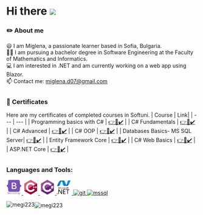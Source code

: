 # Hi there <img src="https://media.giphy.com/media/hvRJCLFzcasrR4ia7z/giphy.gif" width="30px">

### :pencil2: **About me** <br/>
:smiley: I am Miglena, a passionate learner based in Sofia, Bulgaria. <br/>
:woman_student:  I am pursuing a bachelor degree in Software Engineering at the Faculty of Mathematics and Informatics. <br/>
:computer: I am interested in .NET and am currently working on a web app using Blazor. <br/>
:mailbox: Contact me: miglena.d07@gmail.com <br/>

##
### :page_with_curl: **Certificates**
Here are my certificates of completed courses in Softuni.
|    Course  | Link|
| --- | --- |
| Programming basics with C# | <a href="https://softuni.bg/certificates/details/60699/4861092d"> 👉📜✔️</a> |
| C# Fundamentals | <a href="https://softuni.bg/certificates/details/69190/74567bf7"> 👉📜✔️</a> |
| C# Advanced | <a href="https://softuni.bg/certificates/details/77535/bc096669"> 👉📜✔️</a> |
| C# OOP | <a href="https://softuni.bg/certificates/details/79148/5cbe7bbf"> 👉📜✔️</a> |
| Databases Basics- MS SQL Server| <a href="https://softuni.bg/certificates/details/82884/16946380"> 👉📜✔️</a> |
| Entity Framework Core | <a href="https://softuni.bg/certificates/details/86435/a81e638c"> 👉📜✔️</a> |
| C# Web Basics | <a href="https://softuni.bg/certificates/details/91001/3377e88d"> 👉📜✔️</a> |
| ASP.NET Core | <a href="https://softuni.bg/certificates/details/96102/70619a4d"> 👉📜✔️</a> |

   ##
<h3 align="left">Languages and Tools:</h3>  
<p align="left"> <a href="https://getbootstrap.com" target="_blank" rel="noreferrer"> <img src="https://raw.githubusercontent.com/devicons/devicon/master/icons/bootstrap/bootstrap-plain-wordmark.svg" alt="bootstrap" width="40" height="40"/> </a> <a href="https://www.w3schools.com/cpp/" target="_blank" rel="noreferrer"> <img src="https://raw.githubusercontent.com/devicons/devicon/master/icons/cplusplus/cplusplus-original.svg" alt="cplusplus" width="40" height="40"/> </a> <a href="https://www.w3schools.com/cs/" target="_blank" rel="noreferrer"> <img src="https://raw.githubusercontent.com/devicons/devicon/master/icons/csharp/csharp-original.svg" alt="csharp" width="40" height="40"/> </a> <a href="https://dotnet.microsoft.com/" target="_blank" rel="noreferrer"> <img src="https://raw.githubusercontent.com/devicons/devicon/master/icons/dot-net/dot-net-original-wordmark.svg" alt="dotnet" width="40" height="40"/> </a> <a href="https://git-scm.com/" target="_blank" rel="noreferrer"> <img src="https://www.vectorlogo.zone/logos/git-scm/git-scm-icon.svg" alt="git" width="40" height="40"/> </a> <a href="https://www.microsoft.com/en-us/sql-server" target="_blank" rel="noreferrer"> <img src="https://www.svgrepo.com/show/303229/microsoft-sql-server-logo.svg" alt="mssql" width="40" height="40"/> </a> </p>  
  
<p><img align="left" src="https://github-readme-stats.vercel.app/api/top-langs?username=megi223&show_icons=true&locale=en&layout=compact" alt="megi223" /></p>  

<p><img align="center" src="https://github-readme-streak-stats.herokuapp.com/?user=megi223&" alt="megi223" /></p>

